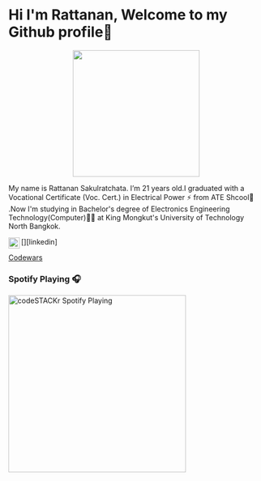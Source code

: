 # Hi I'm Rattanan, Welcome to my Github profile👋

<p align="center">
  <img width="250" height="250" src="https://user-images.githubusercontent.com/71972610/106313278-845b6580-629a-11eb-94df-e00845ef660b.jpg">
</p>

My name is Rattanan Sakulratchata. I’m 21 years old.I graduated with a Vocational Certificate (Voc. Cert.) in Electrical Power :zap: from ATE Shcool:school:  .Now I'm studying in Bachelor's degree of Electronics Engineering Technology(Computer):technologist: at King Mongkut's University of Technology North Bangkok.

[<img align="left" alt="xlomxc | LinkedIn" width="22px" src="https://cdn.jsdelivr.net/npm/simple-icons@v3/icons/linkedin.svg" />][linkedin]

[Codewars](https://www.codewars.com/users/bookbang285)

### Spotify Playing 🎧

[<img src="https://now-playing-codestackr.vercel.app/api/spotify-playing" alt="codeSTACKr Spotify Playing" width="350" />](https://open.spotify.com/user/22bm5q2ybxyk35n6b7kzy3qoq)

<!--
**bookbang285/bookbang285** is a ✨ _special_ ✨ repository because its `README.md` (this file) appears on your GitHub profile.

Here are some ideas to get you started:

- 🔭 I’m currently working on ...
- 🌱 I’m currently learning ...
- 👯 I’m looking to collaborate on ...
- 🤔 I’m looking for help with ...
- 💬 Ask me about ...
- 📫 How to reach me: ...
- 😄 Pronouns: ...
- ⚡ Fun fact: ...
-->
